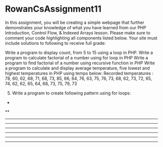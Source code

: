 # RowanCsAssignment11
In this assignment, you will be creating a simple webpage that further demonstrates your knowledge of what you have learned from our PHP Introduction, Control Flow, & Indexed Arrays lesson. Please make sure to comment your code highlighting all components listed below. Your site must include solutions to following to receive full grade: 

Write a program to display count, from 5 to 15 using a loop in PHP.
Write a program to calculate factorial of a number using for loop in PHP
Write a program to find factorial of a number using recursive function in PHP
Write a program to calculate and display average temperature, five lowest and highest temperatures in PHP using temps below:
Recorded temperatures : 78, 60, 62, 68, 71, 68, 73, 85, 66, 64, 76, 63, 75, 76, 73, 68, 62, 73, 72, 65, 74, 62, 62, 65, 64, 68, 73, 75, 79, 73

5.   Write a program to create following pattern using for loops:

*
**
***
****
*****
******
*******
********
